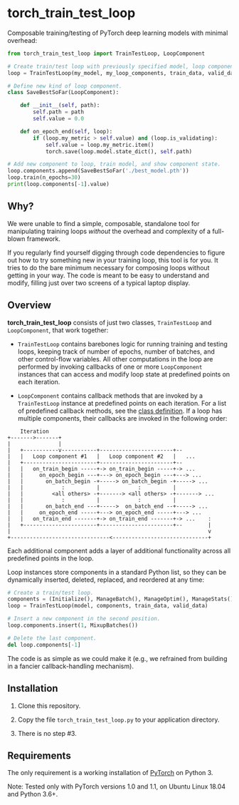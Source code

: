 # torch_train_test_loop

Composable training/testing of PyTorch deep learning models with minimal overhead:

```python
from torch_train_test_loop import TrainTestLoop, LoopComponent

# Create train/test loop with previously specified model, loop components, and data.
loop = TrainTestLoop(my_model, my_loop_components, train_data, valid_data)

# Define new kind of loop component.
class SaveBestSoFar(LoopComponent):

    def __init__(self, path):
        self.path = path
        self.value = 0.0

    def on_epoch_end(self, loop):
        if (loop.my_metric > self.value) and (loop.is_validating):
            self.value = loop.my_metric.item()
            torch.save(loop.model.state_dict(), self.path)

# Add new component to loop, train model, and show component state.
loop.components.append(SaveBestSoFar('./best_model.pth'))
loop.train(n_epochs=30)
print(loop.components[-1].value)
```

## Why?

We were unable to find a simple, composable, standalone tool for manipulating training loops *without* the overhead and complexity of a full-blown framework.

If you regularly find yourself digging through code dependencies to figure out how to try something new in your training loop, this tool is for you. It tries to do the bare minimum necessary for composing loops without getting in your way. The code is meant to be easy to understand and modify, filling just over two screens of a typical laptop display.

## Overview

**torch_train_test_loop** consists of just two classes, `TrainTestLoop` and `LoopComponent`, that work together:

* `TrainTestLoop` contains barebones logic for running training and testing loops, keeping track of number of epochs, number of batches, and other control-flow variables. All other computations in the loop are performed by invoking callbacks of one or more `LoopComponent` instances that can access and modify loop state at predefined points on each iteration.

* `LoopComponent` contains callback methods that are invoked by a `TrainTestLoop` instance at predefined points on each iteration. For a list of predefined callback methods, see the [class definition](torch_train_test_loop.py). If a loop has multiple components, their callbacks are invoked in the following order:

```
    Iteration
+------->-------+
|               |
|   +-----------v-----------+-----------------------+--
|   |   Loop component #1   |   Loop component #2   |   ...
|   +-----------------------+-----------------------+--
|   |   on_train_begin -----+-> on_train_begin -----+-> ...
|   |     on_epoch_begin ---+---> on_epoch_begin ---+---> ...
|   |       on_batch_begin -+-----> on_batch_begin -+-----> ...
|   |            :          |            :          |
|   |         <all others> -+-------> <all others> -+-------> ...
|   |            :          |            :          |
|   |       on_batch_end ---+----->  on_batch_end --+-----> ...
|   |     on_epoch_end -----+---> on_epoch_end -----+---> ...
|   |   on_train_end -------+-> on_train_end -------+-> ...    :
|   +-----------------------+-----------------------+--        |
|                                                              v
+-------------------------------<------------------------------+
```

Each additional component adds a layer of additional functionality across all predefined points in the loop.

Loop instances store components in a standard Python list, so they can be dynamically inserted, deleted, replaced, and reordered at any time:

```python
# Create a train/test loop.
components = (Initialize(), ManageBatch(), ManageOptim(), ManageStats())
loop = TrainTestLoop(model, components, train_data, valid_data)

# Insert a new component in the second position.
loop.components.insert(1, MixupBatches())

# Delete the last component.
del loop.components[-1]
```

The code is as simple as we could make it (e.g., we refrained from building in a fancier callback-handling mechanism).

## Installation

1. Clone this repository.

2. Copy the file `torch_train_test_loop.py` to your application directory.

3. There is no step #3.

## Requirements

The only requirement is a working installation of [PyTorch](https://pytorch.org/) on Python 3.

Note: Tested only with PyTorch versions 1.0 and 1.1, on Ubuntu Linux 18.04 and Python 3.6+.
